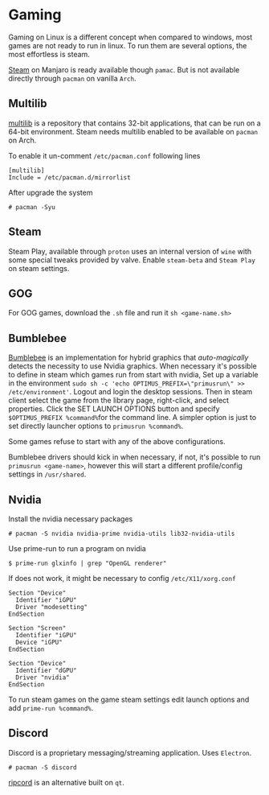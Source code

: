 # Gaming

Gaming on Linux is a different concept when compared to windows, most games are not ready to run in linux.
To run them are several options, the most effortless is steam.


[Steam](https://store.steampowered.com/) on Manjaro is ready available though `pamac`. But is not available directly through `pacman` on vanilla `Arch`.

## Multilib

[multilib](https://wiki.archlinux.org/index.php/Official_repositories#multilib) is a repository that contains 32-bit applications, that can be run on a 64-bit environment. Steam needs multilib enabled to be available on `pacman` on Arch.

To enable it un-comment `/etc/pacman.conf` following lines
```
[multilib]
Include = /etc/pacman.d/mirrorlist
```

After upgrade the system
```
# pacman -Syu

```

## Steam

Steam Play, available through `proton` uses an internal version of `wine` with some special tweaks provided by valve.
Enable `steam-beta` and `Steam Play` on steam settings.

## GOG

For GOG games, download the `.sh` file and run it `sh <game-name.sh>`

## Bumblebee

[Bumblebee](https://wiki.archlinux.org/index.php/Bumblebee) is an implementation for hybrid graphics that *auto-magically* detects the necessity to use Nvidia graphics. When necessary it's possible to define in steam which games run from start with nvidia,
Set up a variable in the environment `sudo sh -c 'echo OPTIMUS_PREFIX=\"primusrun\" >> /etc/environment'`. Logout and login the desktop sessions. Then in steam client select the game from the library page, right-click, and select properties.
Click the SET LAUNCH OPTIONS button and specify `$OPTIMUS_PREFIX %command%`for the command line.
A simpler option is just to set directly launcher options to  `primusrun %command%`.

Some games refuse to start with any of the above configurations.

Bumblebee drivers should kick in when necessary, if not, it's possible to run `primusrun <game-name>`, however this will start a different profile/config settings in `/usr/shared`.

## Nvidia

Install the nvidia necessary packages
```
# pacman -S nvidia nvidia-prime nvidia-utils lib32-nvidia-utils
```

Use prime-run to run a program on nvidia
```
$ prime-run glxinfo | grep "OpenGL renderer"
```

If does not work, it might be necessary to config `/etc/X11/xorg.conf`
```
Section "Device"
  Identifier "iGPU"
  Driver "modesetting"
EndSection

Section "Screen"
  Identifier "iGPU"
  Device "iGPU"
EndSection

Section "Device"
  Identifier "dGPU"
  Driver "nvidia"
EndSection
```

To run steam games on the game steam settings edit launch options and add `prime-run %command%`.

## Discord
Discord is a proprietary messaging/streaming application. Uses `Electron`.
```
# pacman -S discord
```

[ripcord](https://wiki.archlinux.org/index.php/Ripcord) is an alternative built on `qt`.